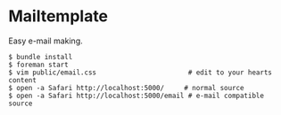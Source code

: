 Mailtemplate
===

Easy e-mail making.

```
$ bundle install
$ foreman start
$ vim public/email.css                       # edit to your hearts content
$ open -a Safari http://localhost:5000/     # normal source
$ open -a Safari http://localhost:5000/email # e-mail compatible source
```

